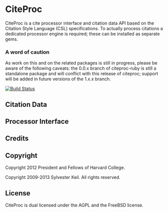 CiteProc
========
CiteProc is a cite processor interface and citation data API based on the
Citation Style Language (CSL) specifications. To actually process citations
a dedicated processor engine is required; these can be installed as separate
gems.

### A word of caution
As work on this and on the related packages is still in progress, please
be aware of the following caveats: the 0.0.x branch of citeproc-ruby is still
a standalone package and will conflict with this release of citeproc; support
will be added in future versions of the 1.x.x branch.

[![Build Status](https://secure.travis-ci.org/berkmancenter/citeproc.png)](http://travis-ci.org/berkmancenter/citeproc)


Citation Data
-------------

Processor Interface
-------------------

Credits
-------


Copyright
---------
Copyright 2012 President and Fellows of Harvard College.

Copyright 2009-2013 Sylvester Keil. All rights reserved.

License
-------
CiteProc is dual licensed under the AGPL and the FreeBSD license.